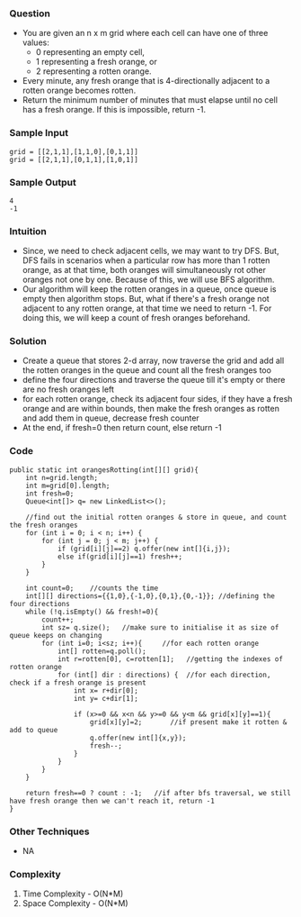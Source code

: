 ### Question
- You are given an n x m grid where each cell can have one of three values:
  - 0 representing an empty cell, 
  - 1 representing a fresh orange, or 
  - 2 representing a rotten orange.
- Every minute, any fresh orange that is 4-directionally adjacent to a rotten orange becomes rotten. 
- Return the minimum number of minutes that must elapse until no cell has a fresh orange. If this is impossible, return -1.

### Sample Input
    grid = [[2,1,1],[1,1,0],[0,1,1]]
    grid = [[2,1,1],[0,1,1],[1,0,1]]

### Sample Output
    4
    -1

### Intuition
- Since, we need to check adjacent cells, we may want to try DFS. But, DFS fails in scenarios when a particular row has more than 1 rotten orange, as at that time, both oranges will simultaneously rot other oranges not one by one. Because of this, we will use BFS algorithm.
- Our algorithm will keep the rotten oranges in a queue, once queue is empty then algorithm stops. But, what if there's a fresh orange not adjacent to any rotten orange, at that time we need to return -1. For doing this, we will keep a count of fresh oranges beforehand.

### Solution
- Create a queue that stores 2-d array, now traverse the grid and add all the rotten oranges in the queue and count all the fresh oranges too
- define the four directions and traverse the queue till it's empty or there are no fresh oranges left
- for each rotten orange, check its adjacent four sides, if they have a fresh orange and are within bounds, then make the fresh oranges as rotten and add them in queue, decrease fresh counter
- At the end, if fresh=0 then return count, else return -1

### Code
    public static int orangesRotting(int[][] grid){
        int n=grid.length;
        int m=grid[0].length;
        int fresh=0;
        Queue<int[]> q= new LinkedList<>();

        //find out the initial rotten oranges & store in queue, and count the fresh oranges
        for (int i = 0; i < n; i++) {
            for (int j = 0; j < m; j++) {
                if (grid[i][j]==2) q.offer(new int[]{i,j});
                else if(grid[i][j]==1) fresh++;
            }
        }

        int count=0;    //counts the time
        int[][] directions={{1,0},{-1,0},{0,1},{0,-1}}; //defining the four directions
        while (!q.isEmpty() && fresh!=0){
            count++;
            int sz= q.size();   //make sure to initialise it as size of queue keeps on changing
            for (int i=0; i<sz; i++){     //for each rotten orange
                int[] rotten=q.poll();
                int r=rotten[0], c=rotten[1];   //getting the indexes of rotten orange
                for (int[] dir : directions) {  //for each direction, check if a fresh orange is present
                    int x= r+dir[0];
                    int y= c+dir[1];

                    if (x>=0 && x<n && y>=0 && y<m && grid[x][y]==1){
                        grid[x][y]=2;       //if present make it rotten & add to queue
                        q.offer(new int[]{x,y});
                        fresh--;
                    }
                }
            }
        }

        return fresh==0 ? count : -1;   //if after bfs traversal, we still have fresh orange then we can't reach it, return -1
    }


### Other Techniques
- NA

### Complexity
1. Time Complexity - O(N*M)
2. Space Complexity - O(N*M)